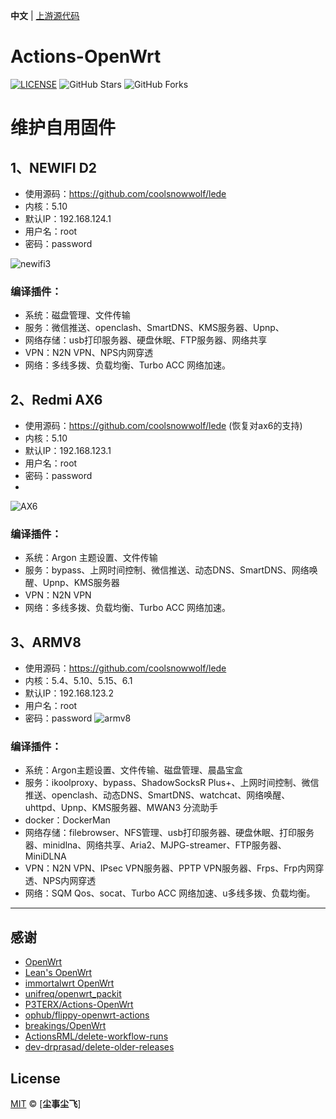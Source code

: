 **中文** | [上游源代码](https://github.com/P3TERX/Actions-OpenWrt)

# Actions-OpenWrt

[![LICENSE](https://img.shields.io/github/license/mashape/apistatus.svg?style=flat-square&label=LICENSE)](https://github.com/fichenx/OpenWrt/blob/main/LICENSE)
![GitHub Stars](https://img.shields.io/github/stars/fichenx/OpenWrt.svg?style=flat-square&label=Stars&logo=github)
![GitHub Forks](https://img.shields.io/github/forks/fichenx/OpenWrt.svg?style=flat-square&label=Forks&logo=github)



# 维护自用固件
## 1、NEWIFI D2
- 使用源码：https://github.com/coolsnowwolf/lede
- 内核：5.10
- 默认IP：192.168.124.1
- 用户名：root
- 密码：password

![newifi3](https://github.com/fichenx/OpenWrt/assets/86181542/a1768d5b-1646-4c6d-8e07-893943415dc5)

### 编译插件：
- 系统：磁盘管理、文件传输
- 服务：微信推送、openclash、SmartDNS、KMS服务器、Upnp、
- 网络存储：usb打印服务器、硬盘休眠、FTP服务器、网络共享
- VPN：N2N VPN、NPS内网穿透
- 网络：多线多拨、负载均衡、Turbo ACC 网络加速。

## 2、Redmi AX6
- 使用源码：https://github.com/coolsnowwolf/lede (恢复对ax6的支持)
- 内核：5.10
- 默认IP：192.168.123.1
- 用户名：root
- 密码：password
- 
![AX6](https://github.com/fichenx/OpenWrt/assets/86181542/a640d3d9-b935-40ca-9e16-3cc94bdc6a58)

### 编译插件：
- 系统：Argon 主题设置、文件传输
- 服务：bypass、上网时间控制、微信推送、动态DNS、SmartDNS、网络唤醒、Upnp、KMS服务器
- VPN：N2N VPN
- 网络：多线多拨、负载均衡、Turbo ACC 网络加速。


## 3、ARMV8
- 使用源码：https://github.com/coolsnowwolf/lede 
- 内核：5.4、5.10、5.15、6.1
- 默认IP：192.168.123.2
- 用户名：root
- 密码：password
![armv8](https://github.com/fichenx/OpenWrt/assets/86181542/a7ff319a-8875-4f58-a185-af6c1af979fc)

### 编译插件：
- 系统：Argon主题设置、文件传输、磁盘管理、晨晶宝盒
- 服务：ikoolproxy、bypass、ShadowSocksR Plus+、上网时间控制、微信推送、openclash、动态DNS、SmartDNS、watchcat、网络唤醒、uhttpd、Upnp、KMS服务器、MWAN3 分流助手
- docker：DockerMan
- 网络存储：filebrowser、NFS管理、usb打印服务器、硬盘休眠、打印服务器、minidlna、网络共享、Aria2、MJPG-streamer、FTP服务器、MiniDLNA
- VPN：N2N VPN、IPsec VPN服务器、PPTP VPN服务器、Frps、Frp内网穿透、NPS内网穿透
- 网络：SQM Qos、socat、Turbo ACC 网络加速、u多线多拨、负载均衡。


---------------------------

## 感谢

- [OpenWrt](https://github.com/openwrt/openwrt)
- [Lean's OpenWrt](https://github.com/coolsnowwolf/lede)
- [immortalwrt OpenWrt](https://github.com/immortalwrt/immortalwrt)
- [unifreq/openwrt_packit](https://github.com/unifreq/openwrt_packit)
- [P3TERX/Actions-OpenWrt](https://github.com/P3TERX/Actions-OpenWrt)
- [ophub/flippy-openwrt-actions](https://github.com/ophub/flippy-openwrt-actions)
- [breakings/OpenWrt](https://github.com/breakings/OpenWrt)
- [ActionsRML/delete-workflow-runs](https://github.com/ActionsRML/delete-workflow-runs)
- [dev-drprasad/delete-older-releases](https://github.com/dev-drprasad/delete-older-releases)

## License

[MIT](https://github.com/fichenx/OpenWrt/blob/main/LICENSE) © [**尘事尘飞**]
